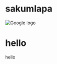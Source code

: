 # sakumlapa
<img src="https://www.google.com/images/branding/googlelogo/1x/googlelogo_color_272x92dp.png" class="img-responsive" alt="Google logo">

# hello
hello
